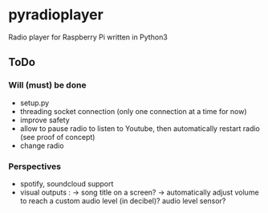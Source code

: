 # pyradioplayer
Radio player for Raspberry Pi written in Python3

## ToDo

### Will (must) be done
- setup.py
- threading socket connection (only one connection at a time for now)
- improve safety
- allow to pause radio to listen to Youtube, then automatically restart radio (see proof of concept)
- change radio

### Perspectives
- spotify, soundcloud support
- visual outputs : 
    -> song title on a screen?
    -> automatically adjust volume to reach a custom audio level (in decibel)? audio level sensor?
